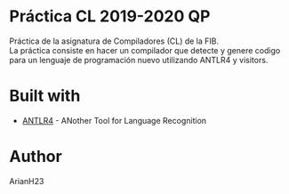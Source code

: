 # Práctica CL 2019-2020 QP
Práctica de la asignatura de Compiladores (CL) de la FIB.<br>
La práctica consiste en hacer un compilador que detecte y genere codigo para un lenguaje de programación nuevo utilizando ANTLR4 y visitors.
# Built with
* [ANTLR4](https://www.antlr.org/) - ANother Tool for Language Recognition
# Author
ArianH23
